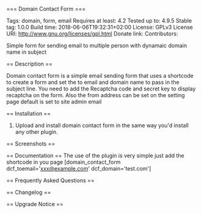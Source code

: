 === Domain Contact Form ===

Tags: domain, form, email
Requires at least: 4.2
Tested up to: 4.9.5
Stable tag: 1.0.0
Build time: 2018-06-06T19:32:31+02:00
License: GPLv3
License URI: http://www.gnu.org/licenses/gpl.html
Donate link: 
Contributors: 

Simple form for sending email to multiple person with dynamaic domain name in subject

== Description ==

Domain contact form is a simple email sending form that uses a shortcode to create a form and set the to email and domain name to pass in the subject line. You need to add the Recaptcha code and secret key to display recaptcha on the form. Also the from address can be set on the setting page default is set to site admin email


== Installation ==

1. Upload and install domain contact form in the same way you'd install any other plugin.

== Screenshots ==


== Documentation ==
The use of the plugin is very simple just add the shortcode in you page
[domain_contact_form dcf_toemail='xxx@example.com' dcf_domain='test.com']

== Frequently Asked Questions ==


== Changelog ==


== Upgrade Notice ==
